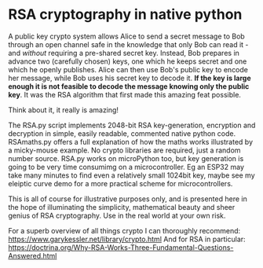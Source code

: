 # RSA cryptography in native python

A public key crypto system allows Alice to send a secret message to Bob through an open channel safe in the knowledge that only Bob can read it - and _without_ requiring a pre-shared secret key.
Instead, Bob prepares in advance two (carefully chosen) keys, one which he keeps secret and one which he openly publishes.
Alice can then use Bob's public key to encode her message, while Bob uses his secret key to decode it.
<b>If the key is large enough it is not feasible to decode the message knowing only the public key</b>.
It was the RSA algorithm that first made this amazing feat possible.

Think about it, it really is amazing!

The RSA.py script implements 2048-bit RSA key-generation, encryption and decryption in simple, easily readable, commented native python code.
RSAmaths.py offers a full explanation of how the maths works illustrated by a micky-mouse example.
No crypto libraries are required, just a random number source.
RSA.py works on microPython too, but key generation is going to be very time consumimg on a microcontroller.
Eg an ESP32 may take many minutes to find even a relatively small 1024bit key, maybe see my eleiptic curve demo for a more practical scheme for microcontrollers.

This is all of course for illustrative purposes only, and is presented here in the hope of illuminating the simplicity, mathematical beauty and sheer genius of RSA cryptography.
Use in the real world at your own risk.

For a superb overview of all things crypto I can thoroughly recommend:
https://www.garykessler.net/library/crypto.html
And for RSA in particular:
https://doctrina.org/Why-RSA-Works-Three-Fundamental-Questions-Answered.html
